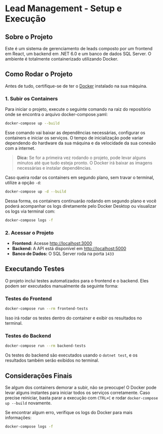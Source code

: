# Lead Management - Setup e Execução

## Sobre o Projeto
Este é um sistema de gerenciamento de leads composto por um frontend em React, um backend em .NET 6.0 e um banco de dados SQL Server. O ambiente é totalmente containerizado utilizando Docker.

## Como Rodar o Projeto
Antes de tudo, certifique-se de ter o [Docker](https://www.docker.com/) instalado na sua máquina.

### 1. Subir os Containers
Para iniciar o projeto, execute o seguinte comando na raiz do repositório onde se encontra o arquivo docker-compose.yaml:
```sh
docker-compose up --build
```

Esse comando vai baixar as dependências necessárias, configurar os containers e iniciar os serviços. O tempo de inicialização pode variar dependendo do hardware da sua máquina e da velocidade da sua conexão com a internet.

> **Dica:** Se for a primeira vez rodando o projeto, pode levar alguns minutos até que tudo esteja pronto. O Docker irá baixar as imagens necessárias e instalar dependências.

Caso queira rodar os containers em segundo plano, sem travar o terminal, utilize a opção `-d`:
```sh
docker-compose up -d --build
```
Dessa forma, os containers continuarão rodando em segundo plano e você poderá acompanhar os logs diretamente pelo Docker Desktop ou visualizar os logs via terminal com:
```sh
docker-compose logs -f
```

### 2. Acessar o Projeto
- **Frontend:** Acesse [http://localhost:3000](http://localhost:3000)
- **Backend:** A API está disponível em [http://localhost:5000](http://localhost:5000)
- **Banco de Dados:** O SQL Server roda na porta `1433`

## Executando Testes
O projeto inclui testes automatizados para o frontend e o backend. Eles podem ser executados manualmente da seguinte forma:

### Testes do Frontend
```sh
docker-compose run --rm frontend-tests
```
Isso irá rodar os testes dentro do container e exibir os resultados no terminal.

### Testes do Backend
```sh
docker-compose run --rm backend-tests
```
Os testes do backend são executados usando o `dotnet test`, e os resultados também serão exibidos no terminal.

## Considerações Finais
Se algum dos containers demorar a subir, não se preocupe! O Docker pode levar alguns instantes para iniciar todos os serviços corretamente. Caso precise reiniciar, basta parar a execução com `CTRL+C` e rodar `docker-compose up --build` novamente.

Se encontrar algum erro, verifique os logs do Docker para mais informações:
```sh
docker-compose logs -f
```

